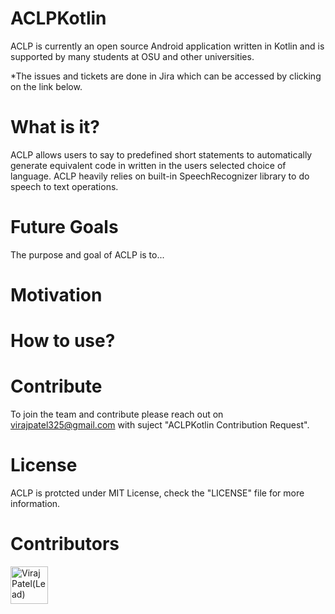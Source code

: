 # ACLPKotlin
ACLP is currently an open source Android application written in Kotlin and is supported by many students at OSU and other universities.

*The issues and tickets are done in Jira which can be accessed by clicking on the link below.

# What is it?
ACLP allows users to say to predefined short statements to automatically generate equivalent code in written in the users selected choice of language.
ACLP heavily relies on built-in SpeechRecognizer library to do speech to text operations.

# Future Goals
The purpose and goal of ACLP is to... 

# Motivation

# How to use?

# Contribute
To join the team and contribute please reach out on virajpatel325@gmail.com with suject "ACLPKotlin Contribution Request".

# License
ACLP is protcted under MIT License, check the "LICENSE" file for more information.

# Contributors
<a href="https://github.com/viraj325"><img src="https://avatars.githubusercontent.com/u/37918393?v=4" title="Viraj Patel(Lead)" width="60" height="60"></a>
